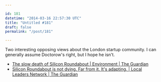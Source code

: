 ```yaml
---

id: 181
datetime: "2014-03-16 22:57:30 UTC"
title: "Untitled #181"
draft: false
permalink: "/post/181"

---
```


Two interesting opposing views about the London startup community. I can generally assume Doctorow's right, but I hope he isn't. 

 
 * [The slow death of Silicon Roundabout | Environment | The Guardian](http://www.theguardian.com/cities/2014/mar/10/slow-death-of-silicon-roundabout)
 * [Silicon Roundabout is not dying. Far from it. It's adapting. | Local Leaders Network | The Guardian](http://www.theguardian.com/local-government-network/2014/mar/14/silicon-roundabout-hackney-council-tech-clusters?CMP=twt_gu)



